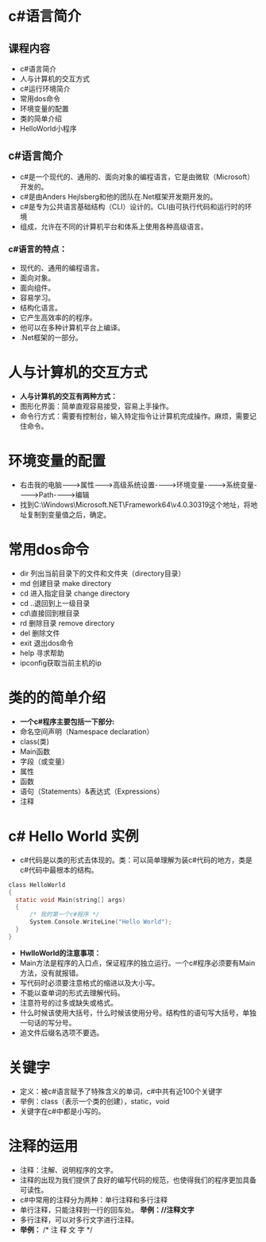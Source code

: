 # c#语言简介
## 课程内容
* c#语言简介
* 人与计算机的交互方式
* c#运行环境简介
* 常用dos命令
* 环境变量的配置
* 类的简单介绍
* HelloWorld小程序
## c#语言简介
* c#是一个现代的、通用的、面向对象的编程语言，它是由微软（Microsoft）开发的。
* c#是由Anders Hejlsberg和他的团队在.Net框架开发期开发的。
* c#是专为公共语言基础结构（CLI）设计的。CLI由可执行代码和运行时的环境
* 组成，允许在不同的计算机平台和体系上使用各种高级语言。
### c#语言的特点：
* 现代的、通用的编程语言。
* 面向对象。
* 面向组件。
* 容易学习。
* 结构化语言。
* 它产生高效率的的程序。
* 他可以在多种计算机平台上编译。
* .Net框架的一部分。
#  人与计算机的交互方式
* **人与计算机的交互有两种方式：**
* 图形化界面：简单直观容易接受，容易上手操作。
* 命令行方式：需要有控制台，输入特定指令让计算机完成操作。麻烦，需要记住命令。
# 环境变量的配置
* 右击我的电脑--->属性--->高级系统设置---->环境变量---->系统变量---->Path---->编辑
* 找到C:\Windows\Microsoft.NET\Framework64\v4.0.30319这个地址，将地址复制到变量值之后，确定。
# 常用dos命令
* dir 列出当前目录下的文件和文件夹（directory目录）
* md 创建目录 make directory
* cd 进入指定目录 change directory
* cd ..退回到上一级目录
* cd\直接回到根目录
* rd 删除目录 remove directory
* del 删除文件
* exit 退出dos命令
* help 寻求帮助
* ipconfig获取当前主机的ip
# 类的的简单介绍
* **一个c#程序主要包括一下部分:**
* 命名空间声明（Namespace declaration）
* class(类)
* Main函数
* 字段（或变量）
* 属性
* 函数
* 语句（Statements）&表达式（Expressions）
* 注释
# c# Hello World 实例
* c#代码是以类的形式去体现的。类：可以简单理解为装c#代码的地方，类是c#代码中最根本的结构。
```c
class HelloWorld
{
  static void Main(string[] args)
  {
      /* 我的第一个c#程序 */
      System.Console.WriteLine("Hello World");
  }
}
```
* **HwlloWorld的注意事项：**
* Main方法是程序的入口点，保证程序的独立运行。一个c#程序必须要有Main方法，没有就报错。
* 写代码时必须要注意格式的缩进以及大小写。
* 不能以查单词的形式去理解代码。
* 注意符号的过多或缺失或格式。
* 什么时候该使用大括号，什么时候该使用分号。结构性的语句写大括号，单独一句话的写分号。
* 追文件后缀名选项不要选。
# 关键字
* 定义：被c#语言赋予了特殊含义的单词，c#中共有近100个关键字
* 举例：class（表示一个类的创建），static，void
* 关键字在c#中都是小写的。
# 注释的运用
* 注释：注解、说明程序的文字。
* 注释的出现为我们提供了良好的编写代码的规范，也使得我们的程序更加具备可读性。
* c#中常用的注释分为两种：单行注释和多行注释
* 单行注释，只能注释到一行的回车处。
**举例：//注释文字**
* 多行注释，可以对多行文字进行注释。
* **举例：** 
/*
注
释
文
字
*/

















